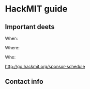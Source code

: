 # HackMIT guide

## Important deets
When:

Where:

Who:

http://go.hackmit.org/sponsor-schedule

## Contact info

